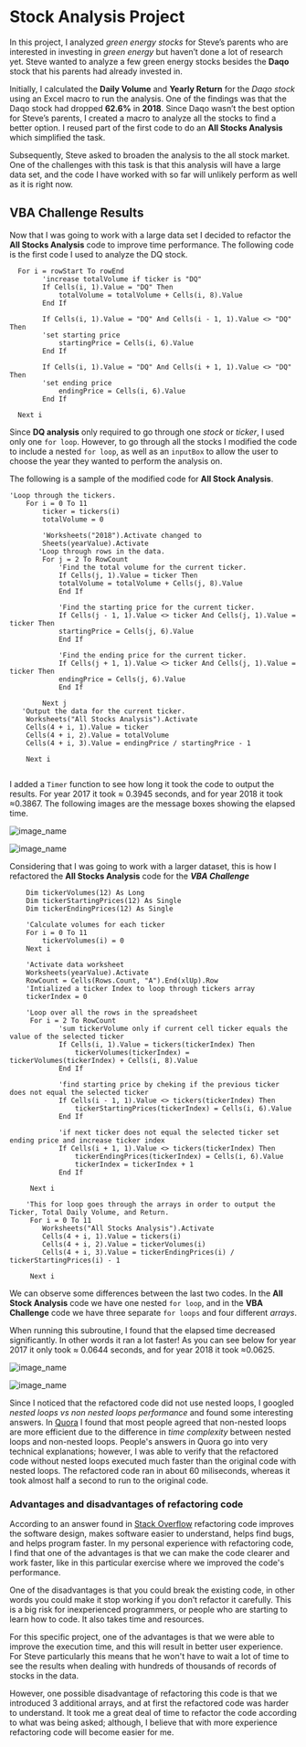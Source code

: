 # Stock Analysis Project

In this project, I analyzed *green energy stocks* for Steve’s parents who are interested in investing in *green energy* but haven’t done a lot of research yet. Steve wanted to analyze a few green energy stocks besides the **Daqo** stock that his parents had already invested in. 

Initially, I calculated the **Daily Volume** and **Yearly Return** for the *Daqo stock* using an Excel macro to run the analysis. One of the findings was that the Daqo stock had dropped **62.6%** in **2018**. Since Daqo wasn’t the best option for Steve’s parents, I created a macro to analyze all the stocks to find a better option. 
I reused part of the first code to do an **All Stocks Analysis** which simplified the task. 

Subsequently, Steve asked to broaden the analysis to the all stock market. One of the challenges with this task is that this analysis will have a large data set, and the code I have worked with so far will unlikely perform as well as it is right now. 

## VBA Challenge Results

Now that I was going to work with a large data set I decided to refactor the **All Stocks Analysis** code to improve time performance. The following code is the first code I used to analyze the DQ stock. 
 
```    'loop over all the rows
  For i = rowStart To rowEnd
        'increase totalVolume if ticker is "DQ"
        If Cells(i, 1).Value = "DQ" Then
            totalVolume = totalVolume + Cells(i, 8).Value
        End If
        
        If Cells(i, 1).Value = "DQ" And Cells(i - 1, 1).Value <> "DQ" Then
        'set starting price
            startingPrice = Cells(i, 6).Value
        End If
            
        If Cells(i, 1).Value = "DQ" And Cells(i + 1, 1).Value <> "DQ" Then
        'set ending price
            endingPrice = Cells(i, 6).Value
        End If
        
  Next i 
   ```  
     

Since **DQ analysis** only required to go through one *stock* or *ticker*, I used only one ```for loop```. However, to go through all the stocks I modified the code to include a nested ```for loop```, as well as an ```inputBox``` to allow the user to choose the year they wanted to perform the analysis on.

The following is a sample of the modified code for **All Stock Analysis**.

```
'Loop through the tickers.
    For i = 0 To 11
        ticker = tickers(i)
        totalVolume = 0
   
        'Worksheets("2018").Activate changed to
        Sheets(yearValue).Activate
       'Loop through rows in the data.
        For j = 2 To RowCount
            'Find the total volume for the current ticker.
            If Cells(j, 1).Value = ticker Then
            totalVolume = totalVolume + Cells(j, 8).Value
            End If

            'Find the starting price for the current ticker.
            If Cells(j - 1, 1).Value <> ticker And Cells(j, 1).Value = ticker Then
            startingPrice = Cells(j, 6).Value
            End If
            
            'Find the ending price for the current ticker.
            If Cells(j + 1, 1).Value <> ticker And Cells(j, 1).Value = ticker Then
            endingPrice = Cells(j, 6).Value
            End If
            
        Next j
   'Output the data for the current ticker.
    Worksheets("All Stocks Analysis").Activate
    Cells(4 + i, 1).Value = ticker
    Cells(4 + i, 2).Value = totalVolume
    Cells(4 + i, 3).Value = endingPrice / startingPrice - 1
    
    Next i
        
```

I added a ```Timer``` function  to see how long it took the code to output the results. For year 2017 it took ≈ 0.3945 seconds, and for year 2018 it took ≈0.3867. The following images are the message boxes showing the elapsed time.

![image_name](/Ressources/Original_Code_2017.png)

![image_name](/Ressources/Original_Code_2018.png)


Considering that I was going to work with a larger dataset, this is how I refactored the **All Stocks Analysis** code for the ***VBA Challenge***

```
    Dim tickerVolumes(12) As Long
    Dim tickerStartingPrices(12) As Single
    Dim tickerEndingPrices(12) As Single
    
    'Calculate volumes for each ticker 
    For i = 0 To 11
        tickerVolumes(i) = 0
    Next i
    
    'Activate data worksheet
    Worksheets(yearValue).Activate
    RowCount = Cells(Rows.Count, "A").End(xlUp).Row
    'Intialized a ticker Index to loop through tickers array
    tickerIndex = 0
    
    'Loop over all the rows in the spreadsheet
     For i = 2 To RowCount
            'sum tickerVolume only if current cell ticker equals the value of the selected ticker
            If Cells(i, 1).Value = tickers(tickerIndex) Then
                tickerVolumes(tickerIndex) = tickerVolumes(tickerIndex) + Cells(i, 8).Value
            End If
    
            'find starting price by cheking if the previous ticker does not equal the selected ticker
            If Cells(i - 1, 1).Value <> tickers(tickerIndex) Then
                tickerStartingPrices(tickerIndex) = Cells(i, 6).Value
            End If
        
            'if next ticker does not equal the selected ticker set ending price and increase ticker index
            If Cells(i + 1, 1).Value <> tickers(tickerIndex) Then
                tickerEndingPrices(tickerIndex) = Cells(i, 6).Value
                tickerIndex = tickerIndex + 1
            End If
    
     Next i
    
    'This for loop goes through the arrays in order to output the Ticker, Total Daily Volume, and Return.
     For i = 0 To 11
        Worksheets("All Stocks Analysis").Activate
        Cells(4 + i, 1).Value = tickers(i)
        Cells(4 + i, 2).Value = tickerVolumes(i)
        Cells(4 + i, 3).Value = tickerEndingPrices(i) / tickerStartingPrices(i) - 1
        
     Next i
 ```
We can observe some differences between the last two codes. In the **All Stock Analysis** code we have one nested ```for loop```, and in the **VBA Challenge** code we have three separate ```for loops``` and four different *arrays*.

When running this subroutine, I found that the elapsed time decreased significantly. In other words it ran a lot faster! As you can see below for year 2017 it only took ≈ 0.0644 seconds, and for year 2018 it took ≈0.0625.

![image_name](/Ressources/VBA_Challenge_2017.png)

![image_name](/Ressources/VBA_Challenge_2018.png)

Since I noticed that the refactored code did not use nested loops, I googled *nested loops vs non nested loops performance* and found some interesting answers. In [Quora](https://www.quora.com/Which-is-better-a-nested-loop-with-particular-depth-or-the-same-number-of-loops-one-after-the-other) I found that most people agreed that non-nested loops are more efficient due to the difference in *time complexity* between nested loops and non-nested loops. People's answers in Quora go into very technical explanations; however, I was able to verify that the refactored code without nested loops executed much faster than the original code with nested loops. The refactored code ran in about 60 miliseconds, whereas it took almost half a second to run to the original code. 

### Advantages and disadvantages of refactoring code

According to an answer found in [Stack Overflow](https://stackoverflow.com/questions/43983284/what-are-the-advantages-and-disadvantages-of-refactoring-code-smell-in-software) refactoring code improves the software design, makes software easier to understand, helps find bugs, and helps program faster. In my personal experience with refactoring code, I find that one of the advantages is that we can make the code clearer and work faster, like in this particular exercise where we improved the code's performance.   

One of the disadvantages is that you could break the existing code, in other words you could make it stop working if you don’t refactor it carefully.  This is a big risk for inexperienced programmers, or people who are starting to learn how to code.  It also takes time and resources.

For this specific project, one of the advantages is that we were able to improve the execution time, and this will result in better user experience. For Steve particularly this means that he won't have to wait a lot of time to see the results when dealing with hundreds of thousands of records of stocks in the data.

However, one possible disadvantage of refactoring this code is that we introduced 3 additional arrays, and at first the refactored code was harder to understand. It took me a great deal of time to refactor the code according to what was being asked; although, I believe that with more experience refactoring code will become easier for me. 

